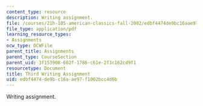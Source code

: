 ```yaml
---
content_type: resource
description: Writing assignment.
file: /courses/21h-105-american-classics-fall-2002/edbf4474de9bc16aae97f1002bcc4d6b_am_classics_thianment_10_02.pdf
file_type: application/pdf
learning_resource_types:
- Assignments
ocw_type: OCWFile
parent_title: Assignments
parent_type: CourseSection
parent_uid: 3f153908-602f-1786-c61e-2f3c162cd9f1
resourcetype: Document
title: Third Writing Assignment
uid: edbf4474-de9b-c16a-ae97-f1002bcc4d6b
---
```

Writing assignment.